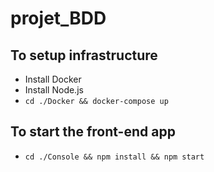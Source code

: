 # projet_BDD

## To setup infrastructure

- Install Docker
- Install Node.js
- `cd ./Docker && docker-compose up`

## To start the front-end app

- `cd ./Console && npm install && npm start`
